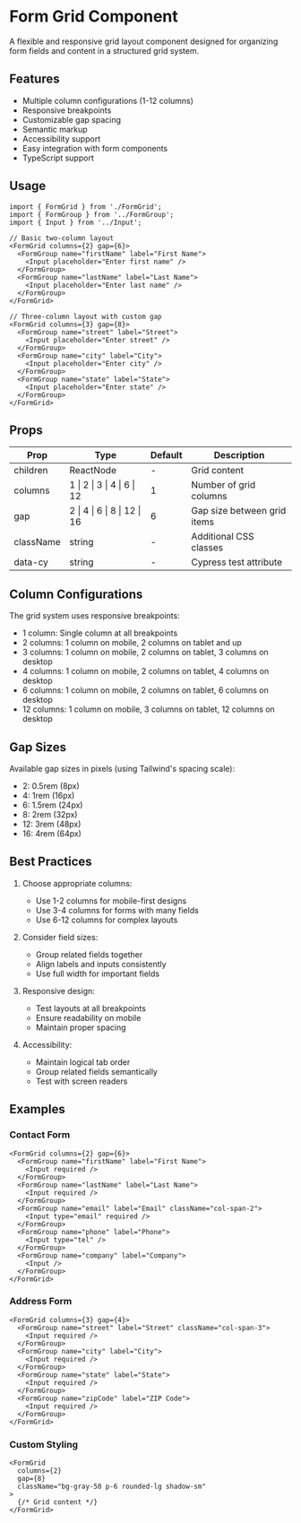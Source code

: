 # Form Grid Component

A flexible and responsive grid layout component designed for organizing form fields and content in a structured grid system.

## Features

- Multiple column configurations (1-12 columns)
- Responsive breakpoints
- Customizable gap spacing
- Semantic markup
- Accessibility support
- Easy integration with form components
- TypeScript support

## Usage

```tsx
import { FormGrid } from './FormGrid';
import { FormGroup } from '../FormGroup';
import { Input } from '../Input';

// Basic two-column layout
<FormGrid columns={2} gap={6}>
  <FormGroup name="firstName" label="First Name">
    <Input placeholder="Enter first name" />
  </FormGroup>
  <FormGroup name="lastName" label="Last Name">
    <Input placeholder="Enter last name" />
  </FormGroup>
</FormGrid>

// Three-column layout with custom gap
<FormGrid columns={3} gap={8}>
  <FormGroup name="street" label="Street">
    <Input placeholder="Enter street" />
  </FormGroup>
  <FormGroup name="city" label="City">
    <Input placeholder="Enter city" />
  </FormGroup>
  <FormGroup name="state" label="State">
    <Input placeholder="Enter state" />
  </FormGroup>
</FormGrid>
```

## Props

| Prop | Type | Default | Description |
|------|------|---------|-------------|
| children | ReactNode | - | Grid content |
| columns | 1 \| 2 \| 3 \| 4 \| 6 \| 12 | 1 | Number of grid columns |
| gap | 2 \| 4 \| 6 \| 8 \| 12 \| 16 | 6 | Gap size between grid items |
| className | string | - | Additional CSS classes |
| data-cy | string | - | Cypress test attribute |

## Column Configurations

The grid system uses responsive breakpoints:

- 1 column: Single column at all breakpoints
- 2 columns: 1 column on mobile, 2 columns on tablet and up
- 3 columns: 1 column on mobile, 2 columns on tablet, 3 columns on desktop
- 4 columns: 1 column on mobile, 2 columns on tablet, 4 columns on desktop
- 6 columns: 1 column on mobile, 2 columns on tablet, 6 columns on desktop
- 12 columns: 1 column on mobile, 3 columns on tablet, 12 columns on desktop

## Gap Sizes

Available gap sizes in pixels (using Tailwind's spacing scale):

- 2: 0.5rem (8px)
- 4: 1rem (16px)
- 6: 1.5rem (24px)
- 8: 2rem (32px)
- 12: 3rem (48px)
- 16: 4rem (64px)

## Best Practices

1. Choose appropriate columns:
   - Use 1-2 columns for mobile-first designs
   - Use 3-4 columns for forms with many fields
   - Use 6-12 columns for complex layouts

2. Consider field sizes:
   - Group related fields together
   - Align labels and inputs consistently
   - Use full width for important fields

3. Responsive design:
   - Test layouts at all breakpoints
   - Ensure readability on mobile
   - Maintain proper spacing

4. Accessibility:
   - Maintain logical tab order
   - Group related fields semantically
   - Test with screen readers

## Examples

### Contact Form

```tsx
<FormGrid columns={2} gap={6}>
  <FormGroup name="firstName" label="First Name">
    <Input required />
  </FormGroup>
  <FormGroup name="lastName" label="Last Name">
    <Input required />
  </FormGroup>
  <FormGroup name="email" label="Email" className="col-span-2">
    <Input type="email" required />
  </FormGroup>
  <FormGroup name="phone" label="Phone">
    <Input type="tel" />
  </FormGroup>
  <FormGroup name="company" label="Company">
    <Input />
  </FormGroup>
</FormGrid>
```

### Address Form

```tsx
<FormGrid columns={3} gap={4}>
  <FormGroup name="street" label="Street" className="col-span-3">
    <Input required />
  </FormGroup>
  <FormGroup name="city" label="City">
    <Input required />
  </FormGroup>
  <FormGroup name="state" label="State">
    <Input required />
  </FormGroup>
  <FormGroup name="zipCode" label="ZIP Code">
    <Input required />
  </FormGroup>
</FormGrid>
```

### Custom Styling

```tsx
<FormGrid
  columns={2}
  gap={8}
  className="bg-gray-50 p-6 rounded-lg shadow-sm"
>
  {/* Grid content */}
</FormGrid>
```